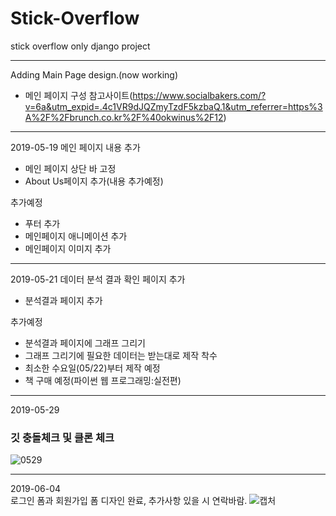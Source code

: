 # Stick-Overflow
stick overflow only django project

------------------
Adding Main Page design.(now working)

* 메인 페이지 구성 참고사이트(https://www.socialbakers.com/?v=6a&utm_expid=.4c1VR9dJQZmyTzdF5kzbaQ.1&utm_referrer=https%3A%2F%2Fbrunch.co.kr%2F%40okwinus%2F12)
------------------
2019-05-19
메인 페이지 내용 추가
* 메인 페이지 상단 바 고정
* About Us페이지 추가(내용 추가예정)

추가예정
* 푸터 추가
* 메인페이지 애니메이션 추가
* 메인페이지 이미지 추가
------------------
2019-05-21
데이터 분석 결과 확인 페이지 추가
* 분석결과 페이지 추가

추가예정
* 분석결과 페이지에 그래프 그리기
* 그래프 그리기에 필요한 데이터는 받는대로 제작 착수
* 최소한 수요일(05/22)부터 제작 예정
* 책 구매 예정(파이썬 웹 프로그래밍:실전편)
------------------

2019-05-29
### 깃 충돌체크 및 클론 체크
![0529](https://user-images.githubusercontent.com/39876295/58512731-c3d5d280-81d8-11e9-95f6-38a2ff6ed763.JPG)

------------------
2019-06-04<br>
로그인 폼과 회원가입 폼 디자인 완료, 추가사항 있을 시 연락바람.
![캡처](https://user-images.githubusercontent.com/39876295/58828954-8f9f5d80-8681-11e9-9c7b-bc3e779dc79f.JPG)
